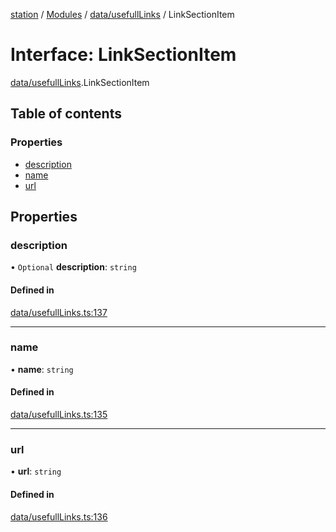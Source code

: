 [station](../README.md) / [Modules](../modules.md) / [data/usefullLinks](../modules/data_usefullLinks.md) / LinkSectionItem

# Interface: LinkSectionItem

[data/usefullLinks](../modules/data_usefullLinks.md).LinkSectionItem

## Table of contents

### Properties

- [description](data_usefullLinks.LinkSectionItem.md#description)
- [name](data_usefullLinks.LinkSectionItem.md#name)
- [url](data_usefullLinks.LinkSectionItem.md#url)

## Properties

### description

• `Optional` **description**: `string`

#### Defined in

[data/usefullLinks.ts:137](https://github.com/kiotosi/station/blob/4059bc9/data/usefullLinks.ts#L137)

___

### name

• **name**: `string`

#### Defined in

[data/usefullLinks.ts:135](https://github.com/kiotosi/station/blob/4059bc9/data/usefullLinks.ts#L135)

___

### url

• **url**: `string`

#### Defined in

[data/usefullLinks.ts:136](https://github.com/kiotosi/station/blob/4059bc9/data/usefullLinks.ts#L136)
